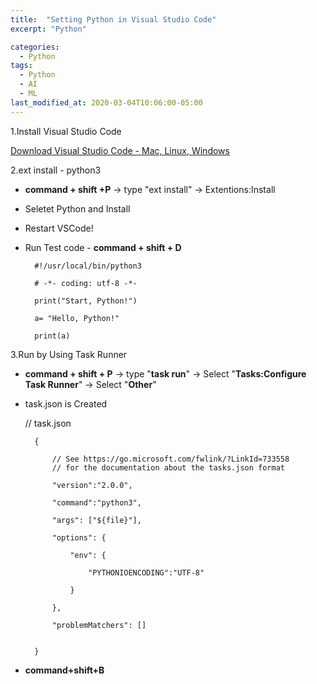 ```yaml
---
title:  "Setting Python in Visual Studio Code"
excerpt: "Python"

categories:
  - Python
tags:
  - Python
  - AI
  - ML
last_modified_at: 2020-03-04T10:06:00-05:00
---
```


1.Install Visual Studio Code 

[Download Visual Studio Code - Mac, Linux, Windows](https://code.visualstudio.com/Download)

2.ext install - python3

- **command + shift +P** → type "ext install" → Extentions:Install
- Seletet Python and Install
- Restart VSCode!
- Run Test code - **command + shift + D**

        #!/usr/local/bin/python3

        # -*- coding: utf-8 -*-
        
        print("Start, Python!")
        
        a= "Hello, Python!"
        
        print(a)

    
    

3.Run by Using Task Runner

- **command + shift + P** → type "**task run**" → Select "**Tasks:Configure Task Runner**" → Select "**Other**"
- task.json is Created

    // task.json

        {

            // See https://go.microsoft.com/fwlink/?LinkId=733558
            // for the documentation about the tasks.json format

            "version":"2.0.0",

            "command":"python3",

            "args": ["${file}"],

            "options": {

                "env": {

                    "PYTHONIOENCODING":"UTF-8"

                }

            },

            "problemMatchers": []

    
        }

- **command+shift+B**